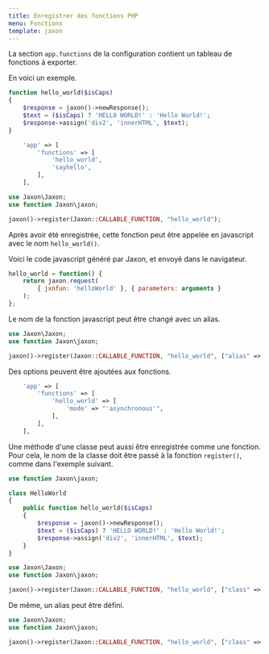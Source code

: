 ```yaml
---
title: Enregistrer des fonctions PHP
menu: Fonctions
template: jaxon
---
```


La section `app.functions` de la configuration contient un tableau de fonctions à exporter.

En voici un exemple.

```php
function hello_world($isCaps)
{
    $response = jaxon()->newResponse();
    $text = ($isCaps) ? 'HELLO WORLD!' : 'Hello World!';
    $response->assign('div2', 'innerHTML', $text);
}
```

```php
    'app' => [
        'functions' => [
            'hello_world',
            'sayhello',
        ],
    ],
```

```php
use Jaxon\Jaxon;
use function Jaxon\jaxon;

jaxon()->register(Jaxon::CALLABLE_FUNCTION, "hello_world");
```

Après avoir été enregistrée, cette fonction peut être appelée en javascript avec le nom `hello_world()`.

Voici le code javascript généré par Jaxon, et envoyé dans le navigateur.

```js
hello_world = function() {
    return jaxon.request(
        { jxnfun: 'helloWorld' }, { parameters: arguments }
    );
};
```

Le nom de la fonction javascript peut être changé avec un alias.

```php
use Jaxon\Jaxon;
use function Jaxon\jaxon;

jaxon()->register(Jaxon::CALLABLE_FUNCTION, "hello_world", ["alias" => "sayHello"]);
```

Des options peuvent être ajoutées aux fonctions.

```php
    'app' => [
        'functions' => [
            'hello_world' => [
                'mode' => "'asynchronous'",
            ],
        ],
    ],
```

Une méthode d'une classe peut aussi être enregistrée comme une fonction.
Pour cela, le nom de la classe doit être passé à la fonction `register()`, comme dans l'exemple suivant.

```php
use function Jaxon\jaxon;

class HelloWorld
{
    public function hello_world($isCaps)
    {
        $response = jaxon()->newResponse();
        $text = ($isCaps) ? 'HELLO WORLD!' : 'Hello World!';
        $response->assign('div2', 'innerHTML', $text);
    }
}
```

```php
use Jaxon\Jaxon;
use function Jaxon\jaxon;

jaxon()->register(Jaxon::CALLABLE_FUNCTION, "hello_world", ["class" => HelloWorld::class]);
```

De même, un alias peut être défini.

```php
use Jaxon\Jaxon;
use function Jaxon\jaxon;

jaxon()->register(Jaxon::CALLABLE_FUNCTION, "hello_world", ["class" => HelloWorld::class, "alias" => "sayHello"]);
```
